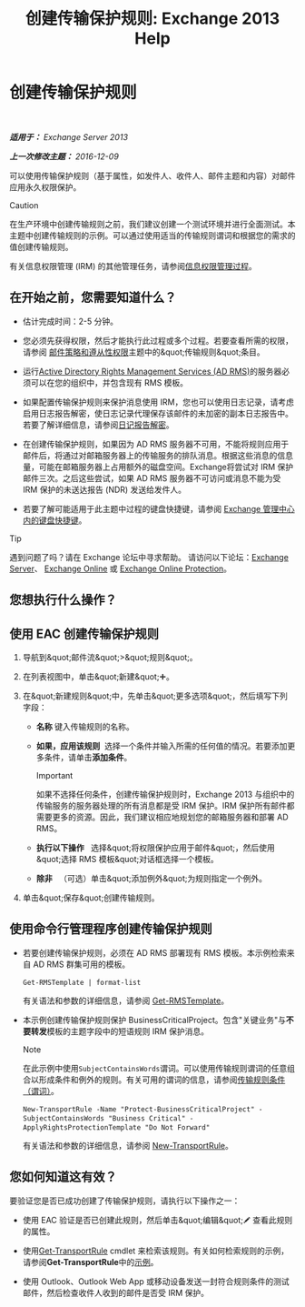 ﻿---
title: '创建传输保护规则: Exchange 2013 Help'
TOCTitle: 创建传输保护规则
ms:assetid: 3a857185-ee16-4ee7-9e57-8be95f7e753a
ms:mtpsurl: https://technet.microsoft.com/zh-cn/library/Dd302432(v=EXCHG.150)
ms:contentKeyID: 50490334
ms.date: 05/21/2018
mtps_version: v=EXCHG.150
ms.translationtype: MT
---

# 创建传输保护规则

 

_**适用于：** Exchange Server 2013_

_**上一次修改主题：** 2016-12-09_

可以使用传输保护规则（基于属性，如发件人、收件人、邮件主题和内容）对邮件应用永久权限保护。

> [!CAUTION]  
> 在生产环境中创建传输规则之前，我们建议创建一个测试环境并进行全面测试。本主题中创建传输规则的示例。可以通过使用适当的传输规则谓词和根据您的需求的值创建传输规则。


有关信息权限管理 (IRM) 的其他管理任务，请参阅[信息权限管理过程](information-rights-management-procedures-exchange-2013-help.md)。

## 在开始之前，您需要知道什么？

  - 估计完成时间：2-5 分钟。

  - 您必须先获得权限，然后才能执行此过程或多个过程。若要查看所需的权限，请参阅 [邮件策略和遵从性权限](messaging-policy-and-compliance-permissions-exchange-2013-help.md)主题中的\&quot;传输规则\&quot;条目。

  - 运行[Active Directory Rights Management Services (AD RMS)](https://technet.microsoft.com/en-us/library/hh831364.aspx)的服务器必须可以在您的组织中，并包含现有 RMS 模板。

  - 如果配置传输保护规则来保护消息使用 IRM，您也可以使用日志记录，请考虑启用日志报告解密，使日志记录代理保存该邮件的未加密的副本日志报告中。若要了解详细信息，请参阅[日记报告解密](journal-report-decryption-exchange-2013-help.md)。

  - 在创建传输保护规则，如果因为 AD RMS 服务器不可用，不能将规则应用于邮件后，将通过对邮箱服务器上的传输服务的排队消息。根据这些消息的信息量，可能在邮箱服务器上占用额外的磁盘空间。Exchange将尝试对 IRM 保护邮件三次。之后这些尝试，如果 AD RMS 服务器不可访问或消息不能为受 IRM 保护的未送达报告 (NDR) 发送给发件人。

  - 若要了解可能适用于此主题中过程的键盘快捷键，请参阅 [Exchange 管理中心内的键盘快捷键](keyboard-shortcuts-in-the-exchange-admin-center-exchange-online-protection-help.md)。

> [!TIP]  
> 遇到问题了吗？请在 Exchange 论坛中寻求帮助。 请访问以下论坛：<a href="https://go.microsoft.com/fwlink/p/?linkid=60612">Exchange Server</a>、 <a href="https://go.microsoft.com/fwlink/p/?linkid=267542">Exchange Online</a> 或 <a href="https://go.microsoft.com/fwlink/p/?linkid=285351">Exchange Online Protection</a>。


## 您想执行什么操作？

## 使用 EAC 创建传输保护规则

1.  导航到\&quot;邮件流\&quot;\>\&quot;规则\&quot;。

2.  在列表视图中，单击\&quot;新建\&quot;![添加图标](images/JJ218640.c1e75329-d6d7-4073-a27d-498590bbb558(EXCHG.150).gif "添加图标")。

3.  在\&quot;新建规则\&quot;中，先单击\&quot;更多选项\&quot;，然后填写下列字段：
    
      - **名称** 键入传输规则的名称。
    
      - **如果，应用该规则**  选择一个条件并输入所需的任何值的情况。若要添加更多条件，请单击**添加条件**。
        
        > [!IMPORTANT]  
        > 如果不选择任何条件，创建传输保护规则时，Exchange 2013 与组织中的传输服务的服务器处理的所有消息都是受 IRM 保护。IRM 保护所有邮件都需要更多的资源。因此，我们建议相应地规划您的邮箱服务器和部署 AD RMS。
    
      - **执行以下操作**   选择\&quot;将权限保护应用于邮件\&quot;，然后使用\&quot;选择 RMS 模板\&quot;对话框选择一个模板。
    
      - **除非**   （可选）单击\&quot;添加例外\&quot;为规则指定一个例外。

4.  单击\&quot;保存\&quot;创建传输规则。

## 使用命令行管理程序创建传输保护规则

  - 若要创建传输保护规则，必须在 AD RMS 部署现有 RMS 模板。本示例检索来自 AD RMS 群集可用的模板。
    
        Get-RMSTemplate | format-list
    
    有关语法和参数的详细信息，请参阅 [Get-RMSTemplate](https://technet.microsoft.com/zh-cn/library/dd297960\(v=exchg.150\))。

  - 本示例创建传输保护规则保护 BusinessCriticalProject。包含"关键业务"与**不要转发**模板的主题字段中的短语规则 IRM 保护消息。
    
    > [!NOTE]  
    > 在此示例中使用<code>SubjectContainsWords</code>谓词。可以使用传输规则谓词的任意组合以形成条件和例外的规则。有关可用的谓词的信息，请参阅<a href="mail-flow-rule-conditions-and-exceptions-predicates-in-exchange-2013-exchange-2013-help.md">传输规则条件（谓词）</a>。
    
        New-TransportRule -Name "Protect-BusinessCriticalProject" -SubjectContainsWords "Business Critical" -ApplyRightsProtectionTemplate "Do Not Forward"
    
    有关语法和参数的详细信息，请参阅 [New-TransportRule](https://technet.microsoft.com/zh-cn/library/bb125138\(v=exchg.150\))。

## 您如何知道这有效？

要验证您是否已成功创建了传输保护规则，请执行以下操作之一：

  - 使用 EAC 验证是否已创建此规则，然后单击\&quot;编辑\&quot;![编辑图标](images/Bb124582.6f53ccb2-1f13-4c02-bea0-30690e6ea71d(EXCHG.150).gif "编辑图标") 查看此规则的属性。

  - 使用[Get-TransportRule](https://technet.microsoft.com/zh-cn/library/aa998585\(v=exchg.150\)) cmdlet 来检索该规则。有关如何检索规则的示例，请参阅**Get-TransportRule**中的[示例](https://technet.microsoft.com/zh-cn/aa998585\(exchg.150\)#examples)。

  - 使用 Outlook、Outlook Web App 或移动设备发送一封符合规则条件的测试邮件，然后检查收件人收到的邮件是否受 IRM 保护。

